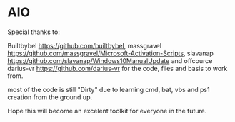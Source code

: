 # AIO

Special thanks to:

Builtbybel https://github.com/builtbybel, massgravel https://github.com/massgravel/Microsoft-Activation-Scripts,
slavanap https://github.com/slavanap/Windows10ManualUpdate
and offcource darius-vr https://github.com/darius-vr
for the code, files and basis to work from.

most of the code is still "Dirty" due to learning cmd, bat, vbs and ps1 creation from the ground up.

Hope this will become an excelent toolkit for everyone in the future.
